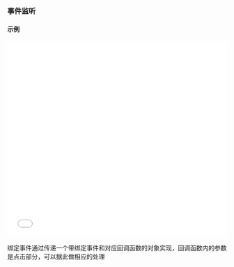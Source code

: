 ### 事件监听

#### 示例

<iframe width="100%" height="450" src="//jsfiddle.net/vue_echarts/xzosnow7/4/
embedded/result,html,js/?bodyColor=fff" allowfullscreen="allowfullscreen" frameborder="0"></iframe>

绑定事件通过传递一个带绑定事件和对应回调函数的对象实现，回调函数内的参数是点击部分，可以据此做相应的处理

